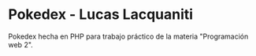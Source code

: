 # Pokedex - Lucas Lacquaniti

Pokedex hecha en PHP para trabajo práctico de la materia "Programación web 2".


